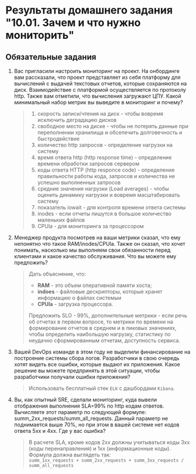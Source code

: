 # Результаты домашнего задания "10.01. Зачем и что нужно мониторить"

## Обязательные задания

1. Вас пригласили настроить мониторинг на проект. На онбординге вам рассказали, что проект представляет из себя
платформу для вычислений с выдачей текстовых отчетов, которые сохраняются на диск. Взаимодействие с платформой
осуществляется по протоколу http. Также вам отметили, что вычисления загружают ЦПУ. Какой минимальный набор метрик вы
выведите в мониторинг и почему?

    > 1. скорость записи/чтения на диск - чтобы вовремя исключить деградацию дисков
    > 2. свободное место на диске - чтобы не потерять данные при переполнении хранилища и обсепечить долговечность и быстродействие
    > 3. количество http запросов - определение нагрузки на систему
    > 4. время ответа http (http response time) - определение времени обработки запросов сервером
    > 5. коды ответа HTTP (http responce code) - определение правильности работы кода, запросов и количества не успешно выполненных запросов
    > 6. средние значения нагрузки (Load averages) - чтобы оценить динамику нагрузки и вовремя масштабировать систему
    > 7. показатель iowait - для контроля времени ответа системы
    > 8. inodes - если отчеты пишутся в большое количество маленьких файлов
    > 9. CPUla - для мониторинга за процессором

2. Менеджер продукта посмотрев на ваши метрики сказал, что ему непонятно что такое RAM/inodes/CPUla. Также он сказал,
что хочет понимать, насколько мы выполняем свои обязанности перед клиентами и какое качество обслуживания. Что вы
можете ему предложить?

    > Дать объяснение, что:  
    >
    > - **RAM**  - это объем оперативной памяти хоста;
    > - **indoes** - файловые дескрипторы, которые хранят информацию о файлах системыи
    > - **CPUla** - загрузка процессора.
    >
    > Предложить  SLO - 99%, дополнительные метрики - если речь об отчетах в первом вопросе, то метрики по времени на формирование отчетов в среднем и в пиковых значениях, чтобы определить наибольшую нагрузку, статиcтику по неудачно сформированным отчетам, доступность сервиса.

3. Вашей DevOps команде в этом году не выделили финансирование на построение системы сбора логов. Разработчики в свою
очередь хотят видеть все ошибки, которые выдают их приложения. Какое решение вы можете предпринять в этой ситуации,
чтобы разработчики получали ошибки приложения?

    > Использовать бесплатный стек `ELK` с дашбордами `Kibana`.

4. Вы, как опытный SRE, сделали мониторинг, куда вывели отображения выполнения SLA=99% по http кодам ответов.
Вычисляете этот параметр по следующей формуле: summ_2xx_requests/summ_all_requests. Данный параметр не поднимается выше
70%, но при этом в вашей системе нет кодов ответа 5xx и 4xx. Где у вас ошибка?

    > В расчете SLA, кроме кодов 2xx должны учитываться коды 3xx (коды перенаправления) и 1xx (информационные коды).  
    > Формула должна выглядеть так:  
    > `summ_1xx_requests + summ_2xx_requests + summ_3xx_requests / summ_all_requests`

